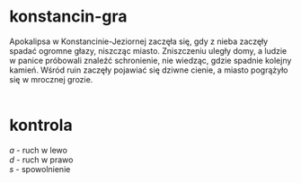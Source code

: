 # konstancin-gra
Apokalipsa w Konstancinie-Jeziornej zaczęła się, gdy z nieba zaczęły spadać ogromne głazy, niszcząc miasto. Zniszczeniu uległy domy, a ludzie w panice próbowali znaleźć schronienie, nie wiedząc, gdzie spadnie kolejny kamień. Wśród ruin zaczęły pojawiać się dziwne cienie, a miasto pogrążyło się w mrocznej grozie.<br><br>

# kontrola

<em>a</em> - ruch w lewo
<br>
<em>d</em> - ruch w prawo
<br>
<em>s</em> - spowolnienie